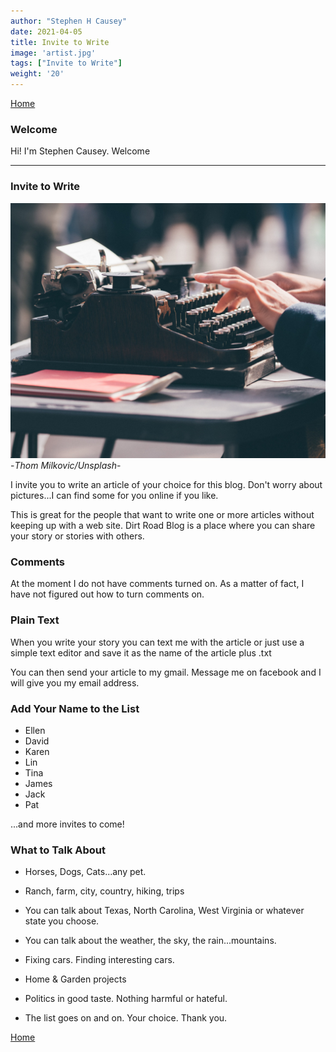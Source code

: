 ```yaml
---
author: "Stephen H Causey"
date: 2021-04-05
title: Invite to Write
image: 'artist.jpg'
tags: ["Invite to Write"]
weight: '20'
---
```


[Home](/)

### Welcome

<!--more-->

Hi! I'm Stephen Causey. Welcome




---
### Invite to Write

![typewriter](/images/thom-milkovic-crop-unsplash.jpg) <sm>-*Thom Milkovic/Unsplash*-</sm>


I invite you to write an article of your choice for this blog. Don't worry about pictures...I can find some for you online if you like. 

This is great for the people that want to write one or more articles without keeping up with a web site. Dirt Road Blog is a place where you can share your story or stories with others. 

### Comments

At the moment I do not have comments turned on. As a matter of fact, I have not figured out how to turn comments on. 

### Plain Text

When you write your story you can text me with the article or just use a simple text editor and save it as the name of the article plus .txt

You can then send your article to my gmail. Message me on facebook and I will give you my email address. 

### Add Your Name to the List

- Ellen
- David
- Karen
- Lin
- Tina
- James
- Jack
- Pat

...and more invites to come!

### What to Talk About

* Horses, Dogs, Cats...any pet.

* Ranch, farm, city, country, hiking, trips


* You can talk about Texas, North Carolina, West Virginia or whatever state you choose.

* You can talk about the weather, the sky, the rain...mountains.

* Fixing cars. Finding interesting cars.

* Home & Garden projects

* Politics in good taste. Nothing harmful or hateful. 

* The list goes on and on. Your choice. Thank you.

[Home](/)




